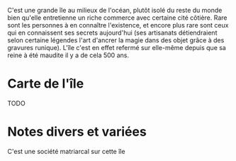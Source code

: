 C'est une grande île au milieux de l'océan, plutôt isolé du reste du monde bien qu'elle entretienne un riche commerce avec certaine cité côtière. Rare sont les personnes à en connaître l'existence, et encore plus rare sont ceux qui en connaissent ses secrets aujourd'hui (ses artisanats détiendraient selon certaine légendes l'art d'ancrer la magie dans des objet grâce à des gravures runique).
L'île c'est en effet refermé sur elle-même depuis que sa reine à été maudite il y a de cela 500 ans.
# Carte de l'île
TODO
# Notes divers et variées
C'est une société matriarcal sur cette île